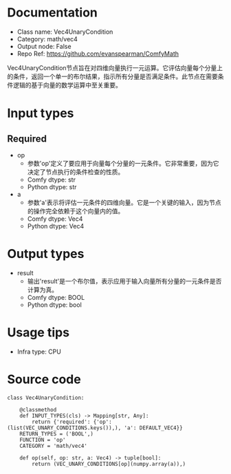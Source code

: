 # Documentation
- Class name: Vec4UnaryCondition
- Category: math/vec4
- Output node: False
- Repo Ref: https://github.com/evanspearman/ComfyMath

Vec4UnaryCondition节点旨在对四维向量执行一元运算。它评估向量每个分量上的条件，返回一个单一的布尔结果，指示所有分量是否满足条件。此节点在需要条件逻辑的基于向量的数学运算中至关重要。

# Input types
## Required
- op
    - 参数'op'定义了要应用于向量每个分量的一元条件。它非常重要，因为它决定了节点执行的条件检查的性质。
    - Comfy dtype: str
    - Python dtype: str
- a
    - 参数'a'表示将评估一元条件的四维向量。它是一个关键的输入，因为节点的操作完全依赖于这个向量内的值。
    - Comfy dtype: Vec4
    - Python dtype: Vec4

# Output types
- result
    - 输出'result'是一个布尔值，表示应用于输入向量所有分量的一元条件是否计算为真。
    - Comfy dtype: BOOL
    - Python dtype: bool

# Usage tips
- Infra type: CPU

# Source code
```
class Vec4UnaryCondition:

    @classmethod
    def INPUT_TYPES(cls) -> Mapping[str, Any]:
        return {'required': {'op': (list(VEC_UNARY_CONDITIONS.keys()),), 'a': DEFAULT_VEC4}}
    RETURN_TYPES = ('BOOL',)
    FUNCTION = 'op'
    CATEGORY = 'math/vec4'

    def op(self, op: str, a: Vec4) -> tuple[bool]:
        return (VEC_UNARY_CONDITIONS[op](numpy.array(a)),)
```